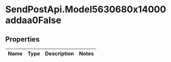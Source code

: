 # SendPostApi.Model5630680x14000addaa0False

## Properties
Name | Type | Description | Notes
------------ | ------------- | ------------- | -------------


